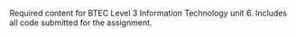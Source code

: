 Required content for BTEC Level 3 Information Technology unit 6. Includes all code submitted for the assignment.
